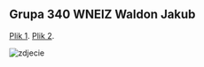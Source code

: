 ## Grupa 340 WNEIZ Waldon Jakub

[Plik 1](https://github.com/jjakubw/zadanialni/blob/main/testland/21).
[Plik 2](https://github.com/jjakubw/zadanialni/blob/main/testowo/11).

![zdjecie][1]

[1]:(https://upload.wikimedia.org/wikipedia/commons/thumb/4/4c/Uniwersytet_Szczecinski_Wydzial_Nauk_Ekonomicznych_i_Zarzadzania.jpg/1280px-Uniwersytet_Szczecinski_Wydzial_Nauk_Ekonomicznych_i_Zarzadzania.jpg)



